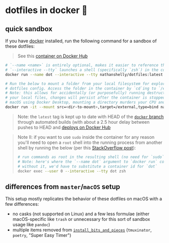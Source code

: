 # dotfiles in docker 🐳

## quick sandbox

If you have [docker](https://docker.com/) installed, run the following command for a sandbox of these dotfiles:

> See this [container on Docker Hub](https://hub.docker.com/repository/docker/nathanshelly/dotfiles/)

```bash
# `--name <name>` is entirely optional, makes it easier to reference the container
# `--interactive --tty` launches a shell (specifically `zsh`) in the container
docker run --name dot --interactive --tty nathanshelly/dotfiles:latest

# Run the below to mount a folder from your local filesystem for exploration with this
# dotfiles config. Access the folder in the container by `cd`ing to `/external`.
# Note: this allows for accidentally (or purposefully) running destructive commands against
# your local files, changes will persist after the container is stopped. Also, at least on
# macOS using Docker Desktop, mounting a directory murders your CPU and is still terribly slow.
docker run -it --mount src=<dir-to-mount>,target=/external,type=bind nathanshelly/dotfiles:latest
```

> Note: the `latest` tag is kept up to date with HEAD of the [`docker` branch](https://github.com/nathanshelly/.files/tree/docker) through automated builds (with about a 2.5 hour delay between pushes to HEAD and [deploys on Docker Hub](https://hub.docker.com/repository/docker/nathanshelly/dotfiles/builds)

> Note II: if you want to use `sudo` inside the container for any reason you'll need to open a `root` shell into the running process from another shell by running the below (per this [StackOverflow post](https://stackoverflow.com/questions/28721699/root-password-inside-a-docker-container)):
>
> ```bash
> # run commands as root in the resulting shell (no need for `sudo`)
> # Note: here's where the `--name dot` argument to `docker run` comes in handy
> # without it, we'd have to substitute a container id for `dot`
> docker exec --user 0 --interactive --tty dot zsh
> ```

## differences from `master`/`macOS` setup

This setup mostly replicates the behavior of these dotfiles on macOS with a few differences:

- no casks (not supported on Linux) and a few less formulae (either macOS-specific like `trash` or unnecessary for this sort of sandbox usage like `pandoc`)
- multiple items removed from [`install_bits_and_pieces`](../../setup/bin/install_bits_and_pieces) (`tmuxinator`, `poetry`, "Super Easy Timer")
